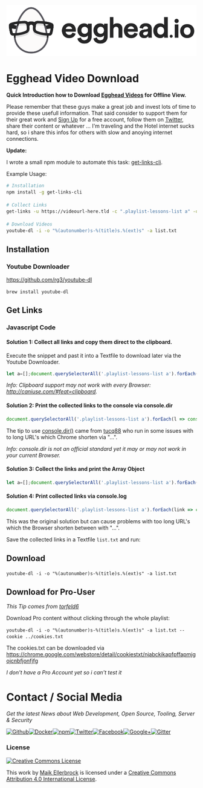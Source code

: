 [![egghead-logo](https://raw.githubusercontent.com/eggheadio/egghead-brand/master/Egghead-Logo-Dark.png)](https://egghead.io/)

# Egghead Video Download

**Quick Introduction how to Download [Egghead Videos](https://egghead.io/) for Offline View.**

Please remember that these guys make a great job and invest lots of time to provide these usefull information.
That said consider to support them for their great work and [Sign Up](https://egghead.io/users/sign_up) for a free account, follow them on [Twitter](https://twitter.com/eggheadio), share their content or whatever ...
I'm traveling and the Hotel internet sucks hard, so i share this infos for others with slow and anoying internet connections.

**Update:**

I wrote a small npm module to automate this task: [get-links-cli](https://www.npmjs.com/package/get-links-cli).

Example Usage: 

```bash
# Installation
npm install -g get-links-cli

# Collect Links
get-links -u https://videourl-here.tld -c ".playlist-lessons-list a" -o list.txt

# Download Videos
youtube-dl -i -o "%(autonumber)s-%(title)s.%(ext)s" -a list.txt
```

## Installation

### Youtube Downloader

<https://github.com/rg3/youtube-dl>

`brew install youtube-dl`

## Get Links

### Javascript Code

#### Solution 1: Collect all links and copy them direct to the clipboard.

Execute the snippet and past it into a Textfile to download later via the Youtube Downloader.

```javascript
let a=[];document.querySelectorAll('.playlist-lessons-list a').forEach(l => a.push(l.href));copy(a.join('\n'));
```
*Info: Clipboard support may not work with every Browser: <http://caniuse.com/#feat=clipboard>.*


#### Solution 2: Print the collected links to the console via console.dir

```javascript
document.querySelectorAll('.playlist-lessons-list a').forEach(l => console.dir(l.href))
```

The tip to use [console.dir()](https://developer.mozilla.org/en-US/docs/Web/API/Console/dir) came from [tucq88](https://github.com/tucq88) who run in some issues with to long URL's which Chrome shorten via "...".

*Info: console.dir is not an official standard yet it may or may not work in your current Browser.*


#### Solution 3: Collect the links and print the Array Object

```javascript
let a=[];document.querySelectorAll('.playlist-lessons-list a').forEach(l => a.push(l.href));console.log(a);
```


#### Solution 4: Print collected links via console.log

```javascript
document.querySelectorAll('.playlist-lessons-list a').forEach(link => console.log(link.href))
```

This was the original solution but can cause problems with too long URL's which the Browser shorten between with "...".


Save the collected links in a Textfile `list.txt` and run:

## Download

`youtube-dl -i -o "%(autonumber)s-%(title)s.%(ext)s" -a list.txt`

## Download for Pro-User

*This Tip comes from [torfeld6](https://github.com/torfeld6)*

Download Pro content without clicking through the whole playlist:

`youtube-dl -i -o "%(autonumber)s-%(title)s.%(ext)s" -a list.txt --cookie ../cookies.txt`

The cookies.txt can be downloaded via <https://chrome.google.com/webstore/detail/cookiestxt/njabckikapfpffapmjgojcnbfjonfjfg>

*I don't have a Pro Account yet so i can't test it*

# Contact / Social Media

_Get the latest News about Web Development, Open Source, Tooling, Server & Security_


[![Github](https://github.frapsoft.com/social/github.png)](https://github.com/ellerbrock/)[![Docker](https://github.frapsoft.com/social/docker.png)](https://hub.docker.com/u/frapsoft/)[![npm](https://github.frapsoft.com/social/npm.png)](https://www.npmjs.com/~ellerbrock)[![Twitter](https://github.frapsoft.com/social/twitter.png)](https://twitter.com/frapsoft/)[![Facebook](https://github.frapsoft.com/social/facebook.png)](https://www.facebook.com/frapsoft/)[![Google+](https://github.frapsoft.com/social/google-plus.png)](https://plus.google.com/116540931335841862774)[![Gitter](https://github.frapsoft.com/social/gitter.png)](https://gitter.im/frapsoft/frapsoft/)

### License 

<a rel="license" href="http://creativecommons.org/licenses/by/4.0/"><img alt="Creative Commons License" style="border-width:0" src="https://i.creativecommons.org/l/by/4.0/88x31.png" /></a><br />

This work by <a xmlns:cc="http://creativecommons.org/ns#" href="https://github.com/ellerbrock/" property="cc:attributionName" rel="cc:attributionURL">Maik Ellerbrock</a> is licensed under a <a rel="license" href="http://creativecommons.org/licenses/by/4.0/">Creative Commons Attribution 4.0 International License</a>.
